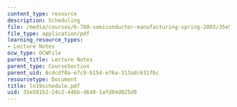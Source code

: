 ```yaml
---
content_type: resource
description: Scheduling
file: /media/courses/6-780-semiconductor-manufacturing-spring-2003/35e501b224c2446bd6491afd84d025d9_ln19schedule.pdf
file_type: application/pdf
learning_resource_types:
- Lecture Notes
ocw_type: OCWFile
parent_title: Lecture Notes
parent_type: CourseSection
parent_uid: 8cdcdf0a-e7c9-b154-e76a-313adc631fbc
resourcetype: Document
title: ln19schedule.pdf
uid: 35e501b2-24c2-446b-d649-1afd84d025d9
---
```

